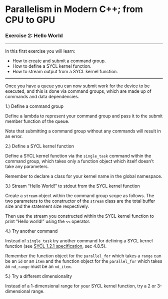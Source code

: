 # Parallelism in Modern C++; from CPU to GPU
### Exercise 2: Hello World

---

In this first exercise you will learn:
* How to create and submit a command group.
* How to define a SYCL kernel function.
* How to stream output from a SYCL kernel function.

---

Once you have a queue you can now submit work for the device to be executed, and this is done via command groups, which are made up of commands and data dependencies.

1.) Define a command group

Define a lambda to represent your command group and pass it to the submit member function of the queue.

Note that submitting a command group without any commands will result in an error.

2.) Define a SYCL kernel function

Define a SYCL kernel function via the `single_task` command within the command group, which takes only a function object which itself doesn't take any parameters.

Remember to declare a class for your kernel name in the global namespace.

3.) Stream “Hello World!” to stdout from the SYCL kernel function

Create a `stream` object within the command group scope as follows. The two parameters to the constructor of the `stream` class are the total buffer size and the statement size respectively.

Then use the stream you constructed within the SYCL kernel function to print “Hello world!” using the `<<` operator.

4.) Try another command

Instead of `single_task` try another command for defining a SYCL kernel function (see [SYCL 1.2.1 specification][sycl-specification], sec 4.8.5).

Remember the function object for the `parallel_for` which takes a `range` can be an `id` or an `item` and the function object for the `parallel_for` which takes an `nd_range` must be an `nd_item`.

5.) Try a different dimensionality

Instead of a 1-dimensional range for your SYCL kernel function, try a 2 or 3-dimensional range.

[sycl-specification]: https://www.khronos.org/registry/SYCL/specs/sycl-1.2.1.pdf